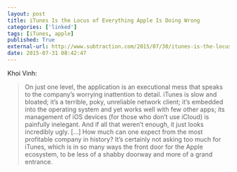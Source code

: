 ```yaml
---
layout: post
title: iTunes Is the Locus of Everything Apple Is Doing Wrong
categories: ['linked']
tags: [iTunes, apple]
published: True
external-url: http://www.subtraction.com/2015/07/30/itunes-is-the-locus-of-everything-apple-is-doing-wrong/
date: 2015-07-31 08:42:47
---
```


Khoi Vinh:

> On just one level, the application is an executional mess that speaks to the company’s worrying inattention to detail. iTunes is slow and bloated; it’s a terrible, poky, unreliable network client; it’s embedded into the operating system and yet works well with few other apps; its management of iOS devices (for those who don’t use iCloud) is painfully inelegant. And if all that weren’t enough, it just looks incredibly ugly. [...] How much can one expect from the most profitable company in history? It’s certainly not asking too much for iTunes, which is in so many ways the front door for the Apple ecosystem, to be less of a shabby doorway and more of a grand entrance.



